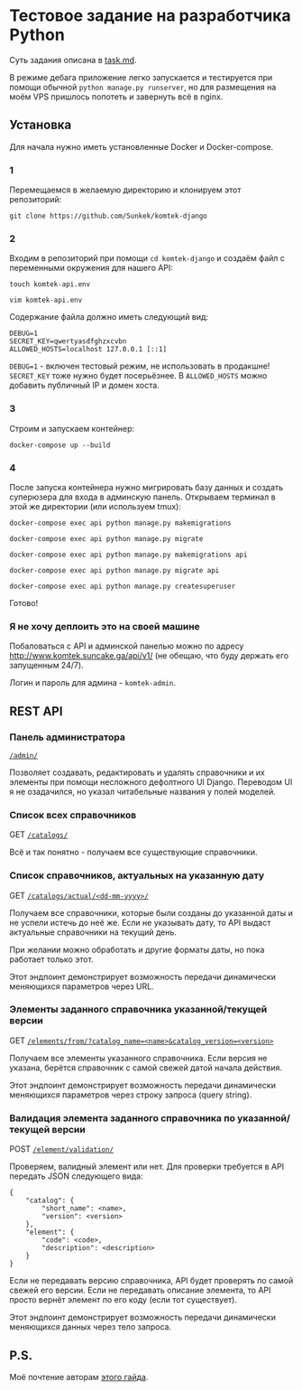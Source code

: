 # Тестовое задание на разработчика Python

Суть задания описана в [task.md](task.md).

В режиме дебага приложение легко запускается и тестируется при помощи обычной `python manage.py runserver`, но для размещения на моём VPS пришлось попотеть и завернуть всё в nginx.

## Установка

Для начала нужно иметь установленные Docker и Docker-compose. 

### 1 

Перемещаемся в желаемую директорию и клонируем этот репозиторий: 

`git clone https://github.com/Sunkek/komtek-django`

### 2

Входим в репозиторий при помощи `cd komtek-django` и создаём файл с переменными окружения для нашего API: 

`touch komtek-api.env`

`vim komtek-api.env`

Содержание файла должно иметь следующий вид:
```
DEBUG=1
SECRET_KEY=qwertyasdfghzxcvbn
ALLOWED_HOSTS=localhost 127.0.0.1 [::1]
```
`DEBUG=1` - включен тестовый режим, не использовать в продакшне! `SECRET_KEY` тоже нужно будет посерьёзнее. В `ALLOWED_HOSTS` можно добавить публичный IP и домен хоста.

### 3

Строим и запускаем контейнер:

`docker-compose up --build`

### 4 

После запуска контейнера нужно мигрировать базу данных и создать суперюзера для входа в админскую панель. Открываем терминал в этой же директории (или используем tmux):

`docker-compose exec api python manage.py makemigrations`

`docker-compose exec api python manage.py migrate`

`docker-compose exec api python manage.py makemigrations api`

`docker-compose exec api python manage.py migrate api`

`docker-compose exec api python manage.py createsuperuser`

Готово!

### Я не хочу деплоить это на своей машине

Побаловаться с API и админской панелью можно по адресу 
http://www.komtek.suncake.ga/api/v1/
(не обещаю, что буду держать его запущенным 24/7).

Логин и пароль для админа - `komtek-admin`.

## REST API

### Панель администратора

[`/admin/`](http://www.komtek.suncake.ga/api/v1/admin/)

Позволяет создавать, редактировать и удалять справочники и их элементы при помощи 
несложного дефолтного UI Django. Переводом UI я не озадачился, но указал 
читабельные названия у полей моделей.

### Список всех справочников

GET [`/catalogs/`](http://www.komtek.suncake.ga/api/v1/catalogs/)

Всё и так понятно - получаем все существующие справочники.

### Список справочников, актуальных на указанную дату

GET [`/catalogs/actual/<dd-mm-yyyy>/`](http://www.komtek.suncake.ga/api/v1/catalogs/actual/01-10-2020/)

Получаем все справочники, которые были созданы до указанной даты и не успели истечь 
до неё же. Если не указывать дату, то API выдаст актуальные справочники на текущий 
день. 

При желании можно обработать и другие форматы даты, но пока работает только этот.

Этот эндпоинт демонстрирует возможность передачи динамически меняющихся параметров 
через URL.

### Элементы заданного справочника указанной/текущей версии

GET [`/elements/from/?catalog_name=<name>&catalog_version=<version>`](http://www.komtek.suncake.ga/api/v1/elements/from/?catalog_name=%D0%A2%D0%B5%D1%81%D1%82&catalog_version=0.1)

Получаем все элементы указанного справочника. Если версия не указана, берётся 
справочник с самой свежей датой начала действия.

Этот эндпоинт демонстрирует возможность передачи динамически меняющихся параметров 
через строку запроса (query string).

### Валидация элемента заданного справочника по указанной/текущей версии

POST [`/element/validation/`](http://www.komtek.suncake.ga/api/v1/element/validation)

Проверяем, валидный элемент или нет. Для проверки требуется в API передать JSON 
следующего вида:

```
{
    "catalog": {
        "short_name": <name>,
        "version": <version>
    },
    "element": {
        "code": <code>,
        "description": <description>
    }
}
```

Если не передавать версию справочника, API будет проверять по самой свежей его версии. 
Если не передавать описание элемента, то API просто вернёт элемент по его коду (если тот существует).

Этот эндпоинт демонстрирует возможность передачи динамически меняющихся данных 
через тело запроса.

## P.S.

Моё почтение авторам [этого гайда](https://testdriven.io/blog/dockerizing-django-with-postgres-gunicorn-and-nginx/).
